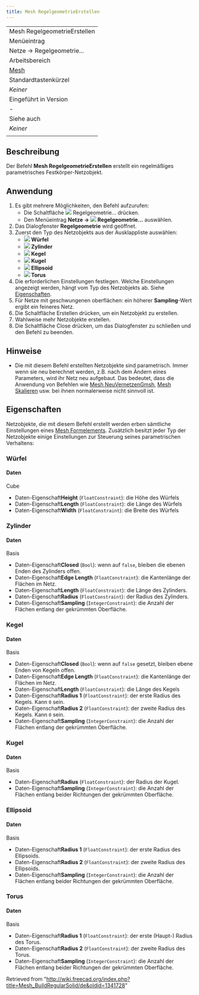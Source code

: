 ```yaml
---
title: Mesh RegelgeometrieErstellen
---
```


|                                                |
| ---------------------------------------------- |
| Mesh RegelgeometrieErstellen                   |
| Menüeintrag                                    |
| Netze → Regelgeometrie...                      |
| Arbeitsbereich                                 |
| [Mesh](/Mesh_Workbench/de "Mesh Workbench/de") |
| Standardtastenkürzel                           |
| _Keiner_                                       |
| Eingeführt in Version                          |
| -                                              |
| Siehe auch                                     |
| _Keiner_                                       |
|                                                |

## Beschreibung

Der Befehl **Mesh RegelgeometrieErstellen** erstellt ein regelmäßiges parametrisches Festkörper-Netzobjekt.

## Anwendung

1. Es gibt mehrere Möglichkeiten, den Befehl aufzurufen:
   - Die Schaltfläche ![](/images/Mesh_BuildRegularSolid.svg) Regelgeometrie... drücken.
   - Den Menüeintrag **Netze → ![](/images/Mesh_BuildRegularSolid.svg) Regelgeometrie...** auswählen.
2. Das Dialogfenster **Regelgeometrie** wird geöffnet.
3. Zuerst den Typ des Netzobjekts aus der Ausklappliste auswählen:
   - **![](/images/Mesh_Cube.svg) Würfel**
   - **![](/images/Mesh_Cylinder.svg) Zylinder**
   - **![](/images/Mesh_Cone.svg) Kegel**
   - **![](/images/Mesh_Sphere.svg) Kugel**
   - **![](/images/Mesh_Ellipsoid.svg) Ellipsoid**
   - **![](/images/Mesh_Torus.svg) Torus**
4. Die erforderlichen Einstellungen festlegen. Welche Einstellungen angezeigt werden, hängt vom Typ des Netzobjekts ab. Siehe [Eigenschaften](#Eigenschaften).
5. Für Netze mit geschwungenen oberflächen: ein höherer **Sampling**-Wert ergibt ein feineres Netz.
6. Die Schaltfläche Erstellen drücken, um ein Netzobjekt zu erstellen.
7. Wahlweise mehr Netzobjekte erstellen.
8. Die Schaltfläche Close drücken, um das Dialogfenster zu schließen und den Befehl zu beenden.

## Hinweise

- Die mit diesem Befehl erstellten Netzobjekte sind parametrisch. Immer wenn sie neu berechnet werden, z.B. nach dem Ändern eines Parameters, wird ihr Netz neu aufgebaut. Das bedeutet, dass die Anwendung von Befehlen wie [Mesh NeuVernetzenGmsh](/Mesh_RemeshGmsh/de "Mesh RemeshGmsh/de"), [Mesh Skalieren](/Mesh_Scale "Mesh Scale") usw. bei ihnen normalerweise nicht sinnvoll ist.

## Eigenschaften

Netzobjekte, die mit diesem Befehl erstellt werden erben sämtliche Einstellungen eines [Mesh Formelements](/Mesh_Feature/de "Mesh Feature/de"). Zusätzlich besitzt jeder Typ der Netzobjekte einige Einstellungen zur Steuerung seines parametrischen Verhaltens:

### Würfel

#### Daten

Cube

- Daten-Eigenschaft**Height** (`FloatConstraint`): die Höhe des Würfels
- Daten-Eigenschaft**Length** (`FloatConstraint`): die Länge des Würfels
- Daten-Eigenschaft**Width** (`FloatConstraint`): die Breite des Würfels

### Zylinder

#### Daten

Basis

- Daten-Eigenschaft**Closed** (`Bool`): wenn auf `false`, bleiben die ebenen Enden des Zylinders offen.
- Daten-Eigenschaft**Edge Length** (`FloatConstraint`): die Kantenlänge der Flächen im Netz.
- Daten-Eigenschaft**Length** (`FloatConstraint`): die Länge des Zylinders.
- Daten-Eigenschaft**Radius** (`FloatConstraint`): der Radius des Zylinders.
- Daten-Eigenschaft**Sampling** (`IntegerConstraint`): die Anzahl der Flächen entlang der gekrümmten Oberfläche.

### Kegel

#### Daten

Basis

- Daten-Eigenschaft**Closed** (`Bool`): wenn auf `false` gesetzt, bleiben ebene Enden von Kegeln offen.
- Daten-Eigenschaft**Edge Length** (`FloatConstraint`): die Kantenlänge der Flächen im Netz.
- Daten-Eigenschaft**Length** (`FloatConstraint`): die Länge des Kegels
- Daten-Eigenschaft**Radius 1** (`FloatConstraint`): der erste Radius des Kegels. Kann `0` sein.
- Daten-Eigenschaft**Radius 2** (`FloatConstraint`): der zweite Radius des Kegels. Kann `0` sein.
- Daten-Eigenschaft**Sampling** (`IntegerConstraint`): die Anzahl der Flächen entlang der gekrümmten Oberfläche.

### Kugel

#### Daten

Basis

- Daten-Eigenschaft**Radius** (`FloatConstraint`): der Radius der Kugel.
- Daten-Eigenschaft**Sampling** (`IntegerConstraint`): die Anzahl der Flächen entlang beider Richtungen der gekrümmten Oberfläche.

### Ellipsoid

#### Daten

Basis

- Daten-Eigenschaft**Radius 1** (`FloatConstraint`): der erste Radius des Ellipsoids.
- Daten-Eigenschaft**Radius 2** (`FloatConstraint`): der zweite Radius des Ellipsoids.
- Daten-Eigenschaft**Sampling** (`IntegerConstraint`): die Anzahl der Flächen entlang beider Richtungen der gekrümmten Oberfläche.

### Torus

#### Daten

Basis

- Daten-Eigenschaft**Radius 1** (`FloatConstraint`): der erste (Haupt-) Radius des Torus.
- Daten-Eigenschaft**Radius 2** (`FloatConstraint`): der zweite Radius des Torus.
- Daten-Eigenschaft**Sampling** (`IntegerConstraint`): die Anzahl der Flächen entlang beider Richtungen der gekrümmten Oberfläche.

Retrieved from "<http://wiki.freecad.org/index.php?title=Mesh_BuildRegularSolid/de&oldid=1341728>"
